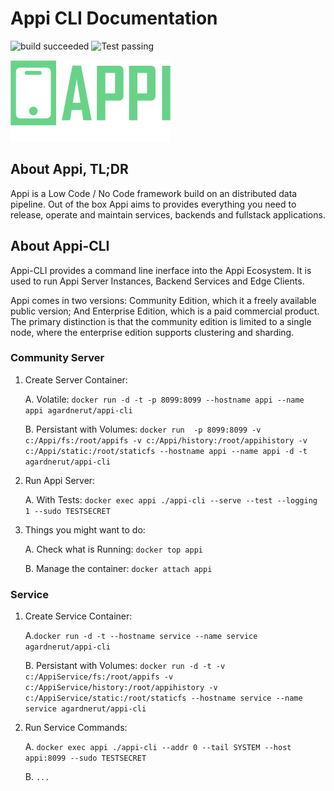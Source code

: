 # Appi CLI Documentation

![build succeeded](https://img.shields.io/badge/build-succeeded-brightgreen.svg) ![Test passing](https://img.shields.io/badge/Tests-passing-brightgreen.svg)

![appi logo](logo.png)

## About Appi, TL;DR

Appi is a Low Code / No Code framework build on an distributed data pipeline. Out of the box Appi aims to provides everything you need to release, operate and maintain services, backends and fullstack applications.

## About Appi-CLI

Appi-CLI provides a command line inerface into the Appi Ecosystem. It is used to run Appi Server Instances, Backend Services and Edge Clients.

Appi comes in two versions: Community Edition, which it a freely available public version; And Enterprise Edition, which is a paid commercial product. The primary distinction is that the community edition is limited to a single node, where the enterprise edition supports clustering and sharding.

### Community Server

1. Create Server Container:

    A. Volatile: `docker run -d -t -p 8099:8099 --hostname appi --name appi agardnerut/appi-cli`

    B. Persistant with Volumes: `docker run  -p 8099:8099 -v c:/Appi/fs:/root/appifs -v c:/Appi/history:/root/appihistory -v c:/Appi/static:/root/staticfs --hostname appi --name appi -d -t agardnerut/appi-cli`

2. Run Appi Server:

    A. With Tests: `docker exec appi ./appi-cli --serve --test --logging 1 --sudo TESTSECRET`

3. Things you might want to do: 

    A. Check what is Running: `docker top appi`

    B. Manage the container: `docker attach appi`

### Service

1. Create Service Container: 

    A.`docker run -d -t --hostname service --name service agardnerut/appi-cli`

    B. Persistant with Volumes: `docker run -d -t -v c:/AppiService/fs:/root/appifs -v c:/AppiService/history:/root/appihistory -v c:/AppiService/static:/root/staticfs --hostname service --name service agardnerut/appi-cli`

2. Run Service Commands: 

    A. `docker exec appi ./appi-cli --addr 0 --tail SYSTEM --host appi:8099 --sudo TESTSECRET`

    B. `...`